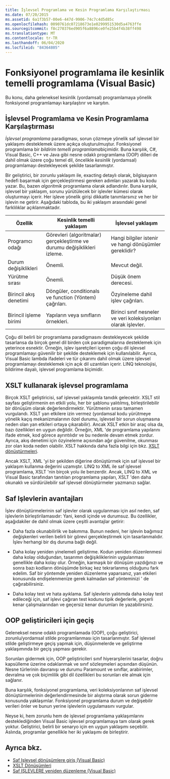 ```yaml
---
title: İşlevsel Programlama ve Kesin Programlama Karşılaştırması
ms.date: 07/20/2015
ms.assetid: 6a1f3b57-00e6-447d-9906-74c7c4d5d85c
ms.openlocfilehash: 0090761dc07218673e1e0299951530d5a4763ffe
ms.sourcegitcommit: f8c270376ed905f6a8896ce0fe25b4f4b38ff498
ms.translationtype: MT
ms.contentlocale: tr-TR
ms.lasthandoff: 06/04/2020
ms.locfileid: "84364805"
---
```

# <a name="functional-programming-vs-imperative-programming-visual-basic"></a>Fonksiyonel programlama ile kesinlik temelli programlama (Visual Basic)
Bu konu, daha geleneksel kesinlik (yordamsal) programlamaya yönelik fonksiyonel programlamayı karşılaştırır ve karşıtın.  
  
## <a name="functional-programming-vs-imperative-programming"></a>İşlevsel Programlama ve Kesin Programlama Karşılaştırması  
 *İşlevsel programlama* paradigması, sorun çözmeye yönelik saf işlevsel bir yaklaşımı desteklemek üzere açıkça oluşturulmuştur. Fonksiyonel programlama bir *bildirim temelli programlama*biçimidir. Buna karşılık, C#, Visual Basic, C++ ve Java gibi nesne odaklı programlama (OOP) dilleri de dahil olmak üzere çoğu temel dil, öncelikle *kesinlik* (yordamsal) programlamayı destekleyecek şekilde tasarlanmıştır.  
  
 Bir geliştirici, bir zorunlu yaklaşım ile, exacting detaylı olarak, bilgisayarın hedefi başarmak için gerçekleştirmesi gereken adımları yazarak bu kodu yazar. Bu, bazen *algoritmik* programlama olarak adlandırılır. Buna karşılık, işlevsel bir yaklaşım, sorunu yürütülecek bir işlevler kümesi olarak oluşturmayı içerir. Her işleve yönelik girişi dikkatle tanımlarsınız ve her bir işlevin ne getirir. Aşağıdaki tabloda, bu iki yaklaşım arasındaki genel farklılıklar açıklanmaktadır.  
  
|Özellik|Kesinlik temelli yaklaşım|İşlevsel yaklaşım|  
|--------------------|-------------------------|-------------------------|  
|Programcı odağı|Görevleri (algoritmalar) gerçekleştirme ve durumu değişiklikleri izleme.|Hangi bilgiler istenir ve hangi dönüşümler gereklidir?|  
|Durum değişiklikleri|Önemli.|Mevcut değil.|  
|Yürütme sırası|Önemli.|Düşük önem derecesi.|  
|Birincil akış denetimi|Döngüler, conditionals ve function (Yöntem) çağrıları.|Özyineleme dahil işlev çağrıları.|  
|Birincil işleme birimi|Yapıların veya sınıfların örnekleri.|Birinci sınıf nesneler ve veri koleksiyonları olarak işlevler.|  
  
 Çoğu dil belirli bir programlama paradigmasını destekleyecek şekilde tasarlansa da birçok genel dil birden çok paradigmalarına desteklemek için yeterince esnektir. Örneğin, işlev işaretçileri içeren çoğu dil işlevsel programlamayı güvenilir bir şekilde desteklemek için kullanılabilir. Ayrıca, Visual Basic lambda ifadeleri ve tür çıkarımı dahil olmak üzere işlevsel programlamayı desteklemek için açık dil uzantıları içerir. LINQ teknolojisi, bildirime dayalı, işlevsel programlama biçimidir.  
  
## <a name="functional-programming-using-xslt"></a>XSLT kullanarak işlevsel programlama  
 Birçok XSLT geliştiricisi, saf işlevsel yaklaşımla tanıdık gelecektir. XSLT stil sayfası geliştirmenin en etkili yolu, her bir şablonu yalıtılmış, birleştirilebilir bir dönüşüm olarak değerlendirmektir. Yürütmenin sırası tamamen vurgulandı. XSLT yan etkilere izin vermez (yordamsal kodu yürütmeye yönelik kaçış mekanizmalarının özel durumu, işlevsel bir sorun oluşmasına neden olan yan etkileri ortaya çıkarabilir). Ancak XSLT etkin bir araç olsa da, bazı özellikleri en uygun değildir. Örneğin, XML 'de programlama yapılarını ifade etmek, kod görece ayrıntılıdır ve bu nedenle devam etmek zordur. Ayrıca, akış denetimi için özyineleme açısından ağır güvenilme, okunması zor olan koda neden olabilir. XSLT hakkında daha fazla bilgi için bkz. [XSLT dönüştürmeleri](../../../../standard/data/xml/xslt-transformations.md).  
  
 Ancak XSLT, XML 'yi bir şekilden diğerine dönüştürmek için saf işlevsel bir yaklaşım kullanma değerini uzamıştır. LINQ to XML ile saf işlevsel programlama, XSLT 'nin birçok yolu ile benzerdir. Ancak, LINQ to XML ve Visual Basic tarafından tanıtılan programlama yapıları, XSLT 'den daha okunaklı ve sürdürülebilir saf işlevsel dönüştürmeler yazmanızı sağlar.  
  
## <a name="advantages-of-pure-functions"></a>Saf Işlevlerin avantajları  
 İşlev dönüştürmelerinin saf işlevler olarak uygulanması için asıl neden, saf işlevlerin birleştirilamasıdır: Yani, kendi içinde ve durumsuz. Bu özellikler, aşağıdakiler de dahil olmak üzere çeşitli avantajlar getirir:  
  
- Daha fazla okunabilirlik ve bakımma. Bunun nedeni, her işlevin bağımsız değişkenleri verilen belirli bir görevi gerçekleştirmek için tasarlanmalıdır. İşlev herhangi bir dış duruma bağlı değil.  
  
- Daha kolay yeniden yinelemeli geliştirme. Kodun yeniden düzenlenmesi daha kolay olduğundan, tasarımın değişikliklerinin uygulanması genellikle daha kolay olur. Örneğin, karmaşık bir dönüşüm yazdığınızı ve sonra bazı kodların dönüşümde birkaç kez tekrarlanmış olduğunu fark edelim. Saf bir yöntemde yeniden düzenleme yaparsanız, yan etkileri konusunda endişelenmenize gerek kalmadan saf yönteminizi ' de çağırabilirsiniz.  
  
- Daha kolay test ve hata ayıklama. Saf işlevlerin yalıtımda daha kolay test edileceği için, saf işlevi çağıran test kodunu tipik değerlerle, geçerli kenar çalışmalarından ve geçersiz kenar durumları ile yazabilirsiniz.  
  
## <a name="transitioning-for-oop-developers"></a>OOP geliştiricileri için geçiş  
 Geleneksel nesne odaklı programlamada (OOP), çoğu geliştirici, zorunlu/yordamsal stilde programlanması için tasarlanmıştır. Saf işlevsel stilde geliştirmeye geçiş yapmak için, düşünmelerde ve geliştirme yaklaşımında bir geçiş yapması gerekir.  
  
 Sorunları gidermek için, OOP geliştiricileri sınıf hiyerarşilerini tasarlar, doğru kapsülleme üzerine odaklanmak ve sınıf sözleşmeleri açısından düşünün. Nesne türlerinin davranışı ve durumu Paramount ve sınıflar, arabirimler, devralma ve çok biçimlilik gibi dil özellikleri bu sorunları ele almak için sağlanır.  
  
 Buna karşılık, fonksiyonel programlama, veri koleksiyonlarının saf işlevsel dönüştürmelerinin değerlendirmesinde bir alıştırma olarak sorun giderme konusunda yaklaşımlar. Fonksiyonel programlama durum ve değişebilir verileri önler ve bunun yerine işlevlerin uygulamasını vurgular.  
  
 Neyse ki, hem zorunlu hem de işlevsel programlama yaklaşımlarını desteklediğinden Visual Basic işlevsel programlamaya tam olarak gerek yoktur. Geliştirici, belirli bir senaryo için en uygun yaklaşımı seçebilir. Aslında, programlar genellikle her iki yaklaşımı de birleştirir.  
  
## <a name="see-also"></a>Ayrıca bkz.

- [Saf Işlevsel dönüşümlere giriş (Visual Basic)](introduction-to-pure-functional-transformations.md)
- [XSLT Dönüşümleri](../../../../standard/data/xml/xslt-transformations.md)
- [Saf IŞLEVLERE yeniden düzenleme (Visual Basic)](refactoring-into-pure-functions.md)
